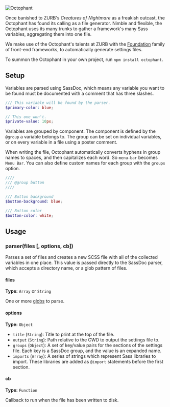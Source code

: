 ![Octophant](https://raw.githubusercontent.com/zurb/octophant/master/assets/octophant.jpg)

Once banished to ZURB's *Creatures of Nightmare* as a freakish outcast, the Octophant has found its calling as a file generator. Nimble and flexible, the Octophant uses its many trunks to gather a framework's many Sass variables, aggregating them into one file.

We make use of the Octophant's talents at ZURB with the [Foundation](http://foundation.zurb.com) family of front-end frameworks, to automatically generate settings files.

To summon the Octophant in your own project, run `npm install octophant`.

## Setup

Variables are parsed using SassDoc, which means any variable you want to be found must be documented with a comment that has three slashes.

```scss
/// This variable will be found by the parser.
$primary-color: blue;

// This one won't.
$private-value: 10px;
```

Variables are grouped by component. The component is defined by the `@group` a variable belongs to. The group can be set on individual variables, or on every variable in a file using a poster comment.

When writing the file, Octophant automatically converts hyphens in group names to spaces, and then capitalizes each word. So `menu-bar` becomes `Menu Bar`. You can also define custom names for each group with the `groups` option.

```scss
////
/// @group button
////

/// Button background
$button-background: blue;

/// Button color
$button-color: white;
``` 

## Usage

### parser(files [, options, cb])

Parses a set of files and creates a new SCSS file with all of the collected variables in one place. This value is passed directly to the SassDoc parser, which accepts a directory name, or a glob pattern of files.

#### files

**Type:** `Array` or `String`

One or more [globs](https://github.com/isaacs/node-glob) to parse.

#### options

**Type:** `Object`

- `title` (`String`): Title to print at the top of the file.
- `output` (`String`): Path relative to the CWD to output the settings file to.
- `groups` (`Object`): A set of key/value pairs for the sections of the settings file. Each key is a SassDoc group, and the value is an expanded name.
- `imports` (`Array`): A series of strings which represent Sass libraries to import. These libraries are added as `@import` statements before the first section.

#### cb

**Type:** `Function`

Callback to run when the file has been written to disk.
